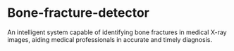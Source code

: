 # Bone-fracture-detector
 An intelligent system capable of identifying bone fractures in medical X-ray images, aiding medical professionals in accurate and timely diagnosis.
